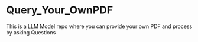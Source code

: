 # Query_Your_OwnPDF
This is a LLM Model repo where you can provide your own PDF and process by asking Questions
